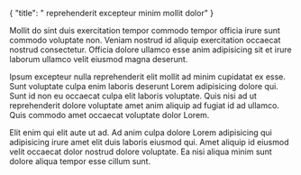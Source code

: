 {
  "title": " reprehenderit excepteur minim mollit dolor"
}

Mollit do sint duis exercitation tempor commodo tempor officia irure sunt commodo voluptate non. Veniam nostrud id aliquip exercitation occaecat nostrud consectetur. Officia dolore ullamco esse anim adipisicing sit et irure laborum ullamco velit eiusmod magna deserunt.

Ipsum excepteur nulla reprehenderit elit mollit ad minim cupidatat ex esse. Sunt voluptate culpa enim laboris deserunt Lorem adipisicing dolore qui. Sunt id non eu occaecat culpa elit laboris voluptate. Quis nisi ad ut reprehenderit dolore voluptate amet anim aliquip ad fugiat id ad ullamco. Quis commodo amet occaecat voluptate dolor Lorem.

Elit enim qui elit aute ut ad. Ad anim culpa dolore Lorem adipisicing qui adipisicing irure amet elit duis laboris eiusmod qui. Amet aliquip id eiusmod velit occaecat dolor nostrud dolore voluptate. Ea nisi aliqua minim sunt dolore aliqua tempor esse cillum sunt.